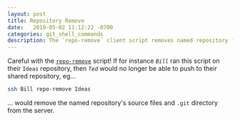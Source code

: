 ```yaml
---
layout: post
title: Repository Remove
date:   2019-05-02 11:12:22 -0700
categories: git_shell_commands
description: The `repo-remove` client script removes named repository from `${HOME}/git`
---
```



Careful with the [`repo-remove`][source_master__repo-remove] script! If for instance _`Bill`_ ran this script on their `Ideas` repository, then _`Ted`_ would no longer be able to push to their shared repository, eg...


```bash
ssh Bill repo-remove Ideas
```


... would remove the named repository's source files and `.git` directory from the server.


[source_master__repo-remove]: https://github.com/git-utilities/git-shell-commands/blob/master/repo-remove
